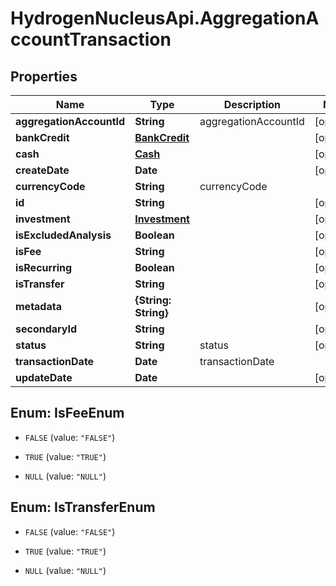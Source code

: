 # HydrogenNucleusApi.AggregationAccountTransaction

## Properties
Name | Type | Description | Notes
------------ | ------------- | ------------- | -------------
**aggregationAccountId** | **String** | aggregationAccountId | [optional] 
**bankCredit** | [**BankCredit**](BankCredit.md) |  | [optional] 
**cash** | [**Cash**](Cash.md) |  | [optional] 
**createDate** | **Date** |  | [optional] 
**currencyCode** | **String** | currencyCode | 
**id** | **String** |  | [optional] 
**investment** | [**Investment**](Investment.md) |  | [optional] 
**isExcludedAnalysis** | **Boolean** |  | [optional] 
**isFee** | **String** |  | [optional] 
**isRecurring** | **Boolean** |  | [optional] 
**isTransfer** | **String** |  | [optional] 
**metadata** | **{String: String}** |  | [optional] 
**secondaryId** | **String** |  | [optional] 
**status** | **String** | status | [optional] 
**transactionDate** | **Date** | transactionDate | 
**updateDate** | **Date** |  | [optional] 


<a name="IsFeeEnum"></a>
## Enum: IsFeeEnum


* `FALSE` (value: `"FALSE"`)

* `TRUE` (value: `"TRUE"`)

* `NULL` (value: `"NULL"`)




<a name="IsTransferEnum"></a>
## Enum: IsTransferEnum


* `FALSE` (value: `"FALSE"`)

* `TRUE` (value: `"TRUE"`)

* `NULL` (value: `"NULL"`)




